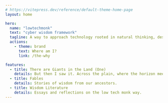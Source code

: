 ```yaml
---
# https://vitepress.dev/reference/default-theme-home-page
layout: home

hero:
  name: "lowtechmonk"
  text: "cyber wisdom framework"
  tagline: A way to approach technology rooted in natural thinking, designed to help the next generation of tech users stand up and win against the big-tech landslide.
  actions:
    - theme: brand
      text: Where am I?
      link: /the-why

features:
  - title: There are Giants in the Land (One)
    details: But then I saw it. Across the plain, where the horizon meets the sky. A Giant. At first I thought the morning mist played tricks with my eyes. But as the sun bled higher, I saw its shape clear, vast legs like the sycamore, shoulders like cliffs, arms with strength enough to level a village in moments. The ground quivered beneath its tread, and the birds fled the trees as it approached.<br/><br/><a style="color:lightblue" href="/fables/there-are-giants-in-the-land-1">Read More...</a>
  - title: Fables
    details: Stories of wisdom from our ancestors.
  - title: Wisdom Literature
    details: Essays and reflections on the low tech monk way.
---
```


